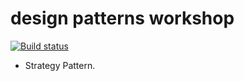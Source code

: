 # design patterns workshop 
[![Build status](https://ci.appveyor.com/api/projects/status/nje16vuaevjbx26p?svg=true)](https://ci.appveyor.com/project/senvardarsemih/design-patterns-workshop)

* Strategy Pattern.
